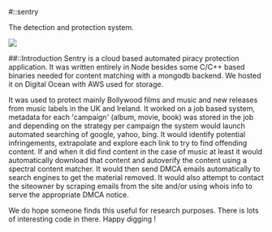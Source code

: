 #::sentry

The detection and protection system.

![](http://tf2wiki.net/w/images/thumb/e/ee/Engywithsg.png/350px-Engywithsg.png)

##::Introduction
Sentry is a cloud based automated piracy protection application. 
It was written entirely in Node besides some C/C++ based binaries needed for content matching with a mongodb backend. We hosted it on Digital Ocean with AWS used for storage. 

It was used to protect mainly Bollywood films and music and new releases from music labels in the UK and Ireland. It worked on a job based system, metadata for each 'campaign' (album, movie, book) was stored in the job and depending on the strategy per campaign the system would launch automated searching of google, yahoo, bing. It would identify potential infringements, extrapolate and explore each link to try to find offending content. If and when it did find content in the case of music at least it would automatically download that content and autoverify the content using a spectral content matcher. It would then send DMCA emails automatically to search engines to get the material removed. It would also attempt to contact the siteowner by scraping emails from the site and/or using whois info to serve the appropriate DMCA notice.

We do hope someone finds this useful for research purposes. There is lots of interesting code in there. Happy digging !


